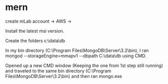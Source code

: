 # mern

create mLab account -> AWS -> 

Install the latest msi version.

Create the folders c:\data\db

In my bin directory (C:\Program Files\MongoDB\Server\3.2\bin), I ran mongod --storageEngine=mmapv1 --dbpath C:\data\db using CMD.

Opened up a new CMD window (Keeping the one from 1st step still running) and traveled to the same bin directory (C:\Program Files\MongoDB\Server\3.2\bin) and then ran mongo.exe